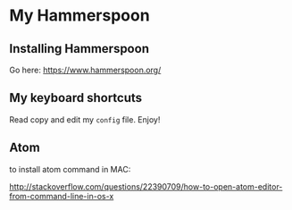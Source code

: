 # My Hammerspoon

## Installing Hammerspoon

Go here: https://www.hammerspoon.org/

## My keyboard shortcuts

Read copy and edit my `config` file. Enjoy!

## Atom

to install atom command in MAC:

http://stackoverflow.com/questions/22390709/how-to-open-atom-editor-from-command-line-in-os-x
